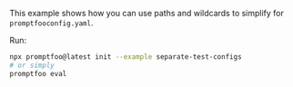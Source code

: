 This example shows how you can use paths and wildcards to simplify for `promptfooconfig.yaml`.

Run:

```bash
npx promptfoo@latest init --example separate-test-configs
# or simply
promptfoo eval
```
